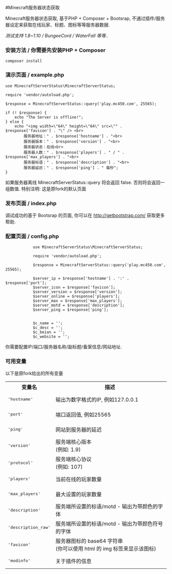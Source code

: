 #Minecraft服务器状态获取

Minecraft服务器状态获取, 基于PHP + Composer + Bootsrap, 不通过插件/服务器设定来获取在线玩家、标题、图标等等服务器数据.

*测试支持 1.8~1.10 / BungeeCord / WaterFall 等等..*

### 安装方法 / 你需要先安装PHP + Composer
```
composer install
```
### 演示页面 / example.php
```
use MinecraftServerStatus\MinecraftServerStatus;

require 'vendor/autoload.php';

$response = MinecraftServerStatus::query('play.mc450.com', 25565);

if (! $response) {
    echo "The Server is offline!";
} else {
    echo "<img width=\"64\" height=\"64\" src=\"" . $response['favicon'] . "\" /> <br>
        服务器地址：" . $response['hostname'] . "<br>
		服务器版本：" . $response['version'] . "<br>
		服务器状态：在线<br>
        服务器人数：" . $response['players'] . " / " . $response['max_players'] . "<br>
		服务器标语：" . $response['description'] . "<br>
        服务器延迟：" . $response['ping'] . " 毫秒";
}
```
如果服务器离线 MinecraftServerStatus::query 将会返回 false.
否则将会返回一组数值.
特别注明: 这是原fork的默认页面

### 发布页面 / index.php
调试成功的基于 Bootsrap 的页面, 你可以在 http://getbootstrap.com/ 获取更多帮助.

### 配置页面 / config.php
```
			use MinecraftServerStatus\MinecraftServerStatus;

			require 'vendor/autoload.php';

			$response = MinecraftServerStatus::query('play.mc450.com', 25565);

			$server_ip = $response['hostname'] . ':' . $response['port'];
			$server_icon = $response['favicon'];
			$server_version = $response['version'];
			$server_online = $response['players'];
			$server_max = $response['max_players'];
			$server_motd = $response['description'];
			$server_ping = $response['ping'];
			
			
			$c_name = '';
			$c_desc = '';
			$c_beian = '';
			$c_website = '';
```
你需要配置IP/端口/服务器名称/副标题/备案信息/网站地址.

### 可用变量
以下是原fork给出的所有变量

<table border="0">
<tr>
<th>变量名</th>
<th>描述</th>
</tr>
<tr>
<td><pre>'hostname'</pre></td>
<td>输出为数字格式的IP, 例如127.0.0.1</td>
</tr>
<tr>
<td><pre>'port'</pre></td>
<td>端口返回值, 例如25565</td>
</tr>
<tr>
<td><pre>'ping'</pre></td>
<td>网站到服务器的延迟</td>
</tr>
<tr>
<td><pre>'version'</pre></td>
<td>服务端核心版本 <br>(例如: 1.9)</td>
</tr>
<tr>
<td><pre>'protocol'</pre></td>
<td>服务端核心协议 <br>(例如: 107)</td>
</tr>
<tr>
<td><pre>'players'</pre></td>
<td>当前在线的玩家数量</td>
</tr>
<tr>
<td><pre>'max_players'</pre></td>
<td>最大设置的玩家数量</td>
</tr>
<tr>
<td><pre>'description'</pre></td>
<td>服务端所设置的标语/motd - 输出为带颜色的字体</td>
</tr>
<tr>
<td><pre>'description_raw'</pre></td>
<td>服务端所设置的标语/motd - 输出为带颜色符号的字体</td>
</tr>
<tr>
<td><pre>'favicon'</pre></td>
<td>服务器图标的 base64 字符串 <br>(你可以使用 html 的 img 标签来显示该图标)</td>
</tr>
<tr>
<td><pre>'modinfo'</pre></td>
<td>关于插件的信息</td>
</tr>
</table>


